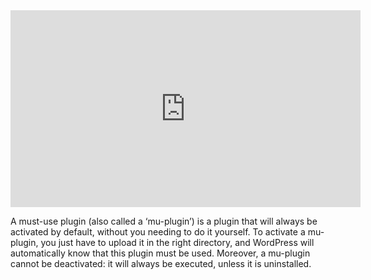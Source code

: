 <iframe width="560" height="315" src="https://www.youtube.com/embed/V_My277URS8" title="YouTube video player" frameborder="0" allow="accelerometer; autoplay; clipboard-write; encrypted-media; gyroscope; picture-in-picture; web-share" allowfullscreen></iframe>

A must-use plugin (also called a ‘mu-plugin’) is a plugin that will always be activated by default, without you needing to do it yourself. To activate a mu-plugin, you just have to upload it in the right directory, and WordPress will automatically know that this plugin must be used. Moreover, a mu-plugin cannot be deactivated: it will always be executed, unless it is uninstalled.